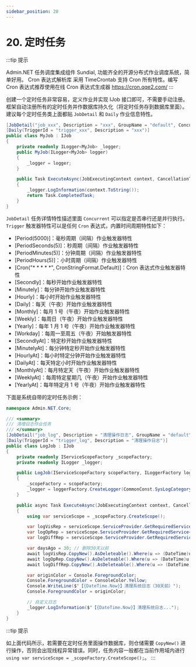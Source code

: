 ```yaml
---
sidebar_position: 20
---
```


# 20. 定时任务

:::tip 提示

Admin.NET 任务调度集成组件 Sundial, 功能齐全的开源分布式作业调度系统，简单好用。 Cron 表达式解析库 采用 TimeCrontab 支持 Cron 所有特性。编写 Cron 表达式推荐使用在线 Cron 表达式生成器 https://cron.qqe2.com/
:::

创建一个定时任务非常容易，定义作业并实现 IJob 接口即可，不需要手动注册。框架自动注册所有的定时任务并作数据库持久化（将定时任务存到数据库里面）。建议每个定时任务类上面都贴 `JobDetail` 和 `Daily` 作业信息特性。

```csharp
[JobDetail("job_xxx", Description = "xxx", GroupName = "default", Concurrent = false)]
[Daily(TriggerId = "trigger_xxx", Description = "xxx")]
public class MyJob : IJob
{
    private readonly ILogger<MyJob> _logger;
    public MyJob(ILogger<MyJob> logger)
    {
        _logger = logger;
    }

    public Task ExecuteAsync(JobExecutingContext context, CancellationToken stoppingToken)
    {
        _logger.LogInformation(context.ToString());
        return Task.CompletedTask;
    }
}
```

`JobDetail` 任务详情特性描述里面 `Concurrent` 可以指定是否串行还是并行执行。`Trigger` 触发器特性可以是任何 `Cron` 表达式，内置时间周期特性如下：

- [Period(5000)]：毫秒周期（间隔）作业触发器特性
- [PeriodSeconds(5)]：秒周期（间隔）作业触发器特性
- [PeriodMinutes(5)]：分钟周期（间隔）作业触发器特性
- [PeriodHours(5)]：小时周期（间隔）作业触发器特性
- [Cron("* * * * *", CronStringFormat.Default)]：Cron 表达式作业触发器特性
- [Secondly]：每秒开始作业触发器特性
- [Minutely]：每分钟开始作业触发器特性
- [Hourly]：每小时开始作业触发器特性
- [Daily]：每天（午夜）开始作业触发器特性
- [Monthly]：每月 1 号（午夜）开始作业触发器特性
- [Weekly]：每周日（午夜）开始作业触发器特性
- [Yearly]：每年 1 月 1 号（午夜）开始作业触发器特性
- [Workday]：每周一至周五（午夜）开始触发器特性
- [SecondlyAt]：特定秒开始作业触发器特性
- [MinutelyAt]：每分钟特定秒开始作业触发器特性
- [HourlyAt]：每小时特定分钟开始作业触发器特性
- [DailyAt]：每天特定小时开始作业触发器特性
- [MonthlyAt]：每月特定天（午夜）开始作业触发器特性
- [WeeklyAt]：每周特定星期几（午夜）开始作业触发器特性
- [YearlyAt]：每年特定月 1 号（午夜）开始作业触发器特性

下面是系统自带的定时任务示例：

```csharp
namespace Admin.NET.Core;

/// <summary>
/// 清理日志作业任务
/// </summary>
[JobDetail("job_log", Description = "清理操作日志", GroupName = "default", Concurrent = false)]
[Daily(TriggerId = "trigger_log", Description = "清理操作日志")]
public class LogJob : IJob
{
    private readonly IServiceScopeFactory _scopeFactory;
    private readonly ILogger _logger;

    public LogJob(IServiceScopeFactory scopeFactory, ILoggerFactory loggerFactory)
    {
        _scopeFactory = scopeFactory;
        _logger = loggerFactory.CreateLogger(CommonConst.SysLogCategoryName);
    }

    public async Task ExecuteAsync(JobExecutingContext context, CancellationToken stoppingToken)
    {
        using var serviceScope = _scopeFactory.CreateScope();

        var logVisRep = serviceScope.ServiceProvider.GetRequiredService<SqlSugarRepository<SysLogVis>>();
        var logOpRep = serviceScope.ServiceProvider.GetRequiredService<SqlSugarRepository<SysLogOp>>();
        var logDiffRep = serviceScope.ServiceProvider.GetRequiredService<SqlSugarRepository<SysLogDiff>>();

        var daysAgo = 30; // 删除30天以前
        await logVisRep.CopyNew().AsDeleteable().Where(u => (DateTime)u.CreateTime < DateTime.Now.AddDays(-daysAgo)).ExecuteCommandAsync(stoppingToken); // 删除访问日志
        await logOpRep.CopyNew().AsDeleteable().Where(u => (DateTime)u.CreateTime < DateTime.Now.AddDays(-daysAgo)).ExecuteCommandAsync(stoppingToken); // 删除操作日志
        await logDiffRep.CopyNew().AsDeleteable().Where(u => (DateTime)u.CreateTime < DateTime.Now.AddDays(-daysAgo)).ExecuteCommandAsync(stoppingToken); // 删除差异日志

        var originColor = Console.ForegroundColor;
        Console.ForegroundColor = ConsoleColor.Yellow;
        Console.WriteLine($"【{DateTime.Now}】清理系统日志（30天前）");
        Console.ForegroundColor = originColor;

        // 自定义日志
        _logger.LogInformation($"【{DateTime.Now}】清理系统日志...");
    }
}
```

:::tip 提示

如上面代码所示，若需要在定时任务里面操作数据库，则仓储需要 `CopyNew()` 进行操作，否则会出现线程异常错误。同时，任务内容一般都在当前作用域内进行 `using var serviceScope = _scopeFactory.CreateScope();`。
:::